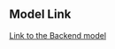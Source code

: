 <h2>Model Link</h2>
<a href="https://app.eraser.io/workspace/mBuuSD0q7ID7wgihg39X?origin=share">Link to the Backend model</a>
